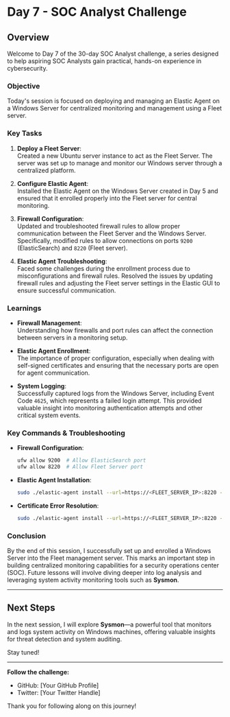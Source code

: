 # Day 7 - SOC Analyst Challenge

## Overview

Welcome to Day 7 of the 30-day SOC Analyst challenge, a series designed to help aspiring SOC Analysts gain practical, hands-on experience in cybersecurity.

### Objective
Today's session is focused on deploying and managing an Elastic Agent on a Windows Server for centralized monitoring and management using a Fleet server.

### Key Tasks
1. **Deploy a Fleet Server**:  
   Created a new Ubuntu server instance to act as the Fleet Server. The server was set up to manage and monitor our Windows server through a centralized platform.
   
2. **Configure Elastic Agent**:  
   Installed the Elastic Agent on the Windows Server created in Day 5 and ensured that it enrolled properly into the Fleet server for central monitoring.

3. **Firewall Configuration**:  
   Updated and troubleshooted firewall rules to allow proper communication between the Fleet Server and the Windows Server. Specifically, modified rules to allow connections on ports `9200` (ElasticSearch) and `8220` (Fleet server).

4. **Elastic Agent Troubleshooting**:  
   Faced some challenges during the enrollment process due to misconfigurations and firewall rules. Resolved the issues by updating firewall rules and adjusting the Fleet server settings in the Elastic GUI to ensure successful communication.

### Learnings
- **Firewall Management**:  
   Understanding how firewalls and port rules can affect the connection between servers in a monitoring setup.
   
- **Elastic Agent Enrollment**:  
   The importance of proper configuration, especially when dealing with self-signed certificates and ensuring that the necessary ports are open for agent communication.

- **System Logging**:  
   Successfully captured logs from the Windows Server, including Event Code `4625`, which represents a failed login attempt. This provided valuable insight into monitoring authentication attempts and other critical system events.

### Key Commands & Troubleshooting
- **Firewall Configuration**:
    ```bash
    ufw allow 9200  # Allow ElasticSearch port
    ufw allow 8220  # Allow Fleet Server port
    ```

- **Elastic Agent Installation**:
    ```bash
    sudo ./elastic-agent install --url=https://<FLEET_SERVER_IP>:8220 --fleet-server-es=https://<ELASTICSEARCH_IP>:9200
    ```

- **Certificate Error Resolution**:
    ```bash
    sudo ./elastic-agent install --url=https://<FLEET_SERVER_IP>:8220 --fleet-server-es=https://<ELASTICSEARCH_IP>:9200 --insecure
    ```

### Conclusion
By the end of this session, I successfully set up and enrolled a Windows Server into the Fleet management server. This marks an important step in building centralized monitoring capabilities for a security operations center (SOC). Future lessons will involve diving deeper into log analysis and leveraging system activity monitoring tools such as **Sysmon**.

---

## Next Steps
In the next session, I will explore **Sysmon**—a powerful tool that monitors and logs system activity on Windows machines, offering valuable insights for threat detection and system auditing.

Stay tuned!

---

**Follow the challenge:**  
- GitHub: [Your GitHub Profile]  
- Twitter: [Your Twitter Handle]

Thank you for following along on this journey!

